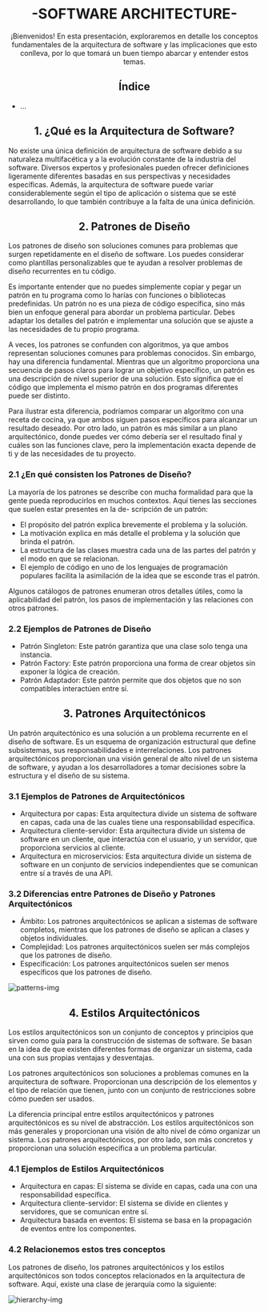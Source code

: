 <div align="center">
    <h1>-SOFTWARE ARCHITECTURE-</h1>
    <p>¡Bienvenidos! En esta presentación, exploraremos en detalle los conceptos fundamentales de la arquitectura de software y las implicaciones que esto conlleva, por lo que tomará un buen tiempo abarcar y entender estos temas.</p>
</div>

<div>
    <h2 align="center">Índice</h2>
    <ul>
        <li>...</li>
    </ul>  
</div>

<div>
    <h2 align="center">1. ¿Qué es la Arquitectura de Software?</h2>
    <p>No existe una única definición de arquitectura de software debido a su naturaleza multifacética y a la evolución constante de la industria del software. Diversos expertos y profesionales pueden ofrecer definiciones ligeramente diferentes basadas en sus perspectivas y necesidades específicas. Además, la arquitectura de software puede variar considerablemente según el tipo de aplicación o sistema que se esté desarrollando, lo que también contribuye a la falta de una única definición.</p>
</div>

<div>
    <h2 align="center">2. Patrones de Diseño</h2>
    <p>Los patrones de diseño son soluciones comunes para problemas que surgen repetidamente en el diseño de software. Los puedes considerar como plantillas personalizables que te ayudan a resolver problemas de diseño recurrentes en tu código.

Es importante entender que no puedes simplemente copiar y pegar un patrón en tu programa como lo harías con funciones o bibliotecas predefinidas. Un patrón no es una pieza de código específica, sino más bien un enfoque general para abordar un problema particular. Debes adaptar los detalles del patrón e implementar una solución que se ajuste a las necesidades de tu propio programa.

A veces, los patrones se confunden con algoritmos, ya que ambos representan soluciones comunes para problemas conocidos. Sin embargo, hay una diferencia fundamental. Mientras que un algoritmo proporciona una secuencia de pasos claros para lograr un objetivo específico, un patrón es una descripción de nivel superior de una solución. Esto significa que el código que implementa el mismo patrón en dos programas diferentes puede ser distinto.

Para ilustrar esta diferencia, podríamos comparar un algoritmo con una receta de cocina, ya que ambos siguen pasos específicos para alcanzar un resultado deseado. Por otro lado, un patrón es más similar a un plano arquitectónico, donde puedes ver cómo debería ser el resultado final y cuáles son las funciones clave, pero la implementación exacta depende de ti y de las necesidades de tu proyecto.</p>

<h3>2.1 ¿En qué consisten los Patrones de Diseño?</h3>
<p>La mayoría de los patrones se describe con mucha formalidad para que la gente pueda reproducirlos en muchos contextos. Aquí tienes las secciones que suelen estar presentes en la de- scripción de un patrón:

- El propósito del patrón explica brevemente el problema y la solución.
- La motivación explica en más detalle el problema y la solución que brinda el patrón.
- La estructura de las clases muestra cada una de las partes del patrón y el modo en que se relacionan.
- El ejemplo de código en uno de los lenguajes de programación populares facilita la asimilación de la idea que se esconde tras el patrón.

Algunos catálogos de patrones enumeran otros detalles útiles, como la aplicabilidad del patrón, los pasos de implementación y las relaciones con otros patrones.</p>

<h3>2.2 Ejemplos de Patrones de Diseño</h3>
<p>

- Patrón Singleton: Este patrón garantiza que una clase solo tenga una instancia.
- Patrón Factory: Este patrón proporciona una forma de crear objetos sin exponer la lógica de creación.
- Patrón Adaptador: Este patrón permite que dos objetos que no son compatibles interactúen entre sí.</p>
</div>

<div>
    <h2 align="center">3. Patrones Arquitectónicos</h2>
    <p>Un patrón arquitectónico es una solución a un problema recurrente en el diseño de software. Es un esquema de organización estructural que define subsistemas, sus responsabilidades e interrelaciones. Los patrones arquitectónicos proporcionan una visión general de alto nivel de un sistema de software, y ayudan a los desarrolladores a tomar decisiones sobre la estructura y el diseño de su sistema.</p>

<h3>3.1 Ejemplos de Patrones de Arquitectónicos</h3>
<p>

- Arquitectura por capas: Esta arquitectura divide un sistema de software en capas, cada una de las cuales tiene una responsabilidad específica.
- Arquitectura cliente-servidor: Esta arquitectura divide un sistema de software en un cliente, que interactúa con el usuario, y un servidor, que proporciona servicios al cliente.
- Arquitectura en microservicios: Esta arquitectura divide un sistema de software en un conjunto de servicios independientes que se comunican entre sí a través de una API.</p>

<h3>3.2 Diferencias entre Patrones de Diseño y Patrones Arquitectónicos</h3>
<p>

- Ámbito: Los patrones arquitectónicos se aplican a sistemas de software completos, mientras que los patrones de diseño se aplican a clases y objetos individuales.
- Complejidad: Los patrones arquitectónicos suelen ser más complejos que los patrones de diseño.
- Especificación: Los patrones arquitectónicos suelen ser menos específicos que los patrones de diseño.</p>

<img src="https://user-images.githubusercontent.com/31961588/273664281-a1926874-7e0c-4f35-bb59-eaa8c749eb65.png" alt="patterns-img">

</div>

<div>
    <h2 align="center">4. Estilos Arquitectónicos</h2>
    <p>Los estilos arquitectónicos son un conjunto de conceptos y principios que sirven como guía para la construcción de sistemas de software. Se basan en la idea de que existen diferentes formas de organizar un sistema, cada una con sus propias ventajas y desventajas.

Los patrones arquitectónicos son soluciones a problemas comunes en la arquitectura de software. Proporcionan una descripción de los elementos y el tipo de relación que tienen, junto con un conjunto de restricciones sobre cómo pueden ser usados.

La diferencia principal entre estilos arquitectónicos y patrones arquitectónicos es su nivel de abstracción. Los estilos arquitectónicos son más generales y proporcionan una visión de alto nivel de cómo organizar un sistema. Los patrones arquitectónicos, por otro lado, son más concretos y proporcionan una solución específica a un problema particular.</p>

<h3>4.1 Ejemplos de Estilos Arquitectónicos</h3>
<p>

- Arquitectura en capas: El sistema se divide en capas, cada una con una responsabilidad específica.
- Arquitectura cliente-servidor: El sistema se divide en clientes y servidores, que se comunican entre sí.
- Arquitectura basada en eventos: El sistema se basa en la propagación de eventos entre los componentes.</p>

<h3>4.2 Relacionemos estos tres conceptos</h3>
<p>Los patrones de diseño, los patrones arquitectónicos y los estilos arquitectónicos son todos conceptos relacionados en la arquitectura de software. Aquí, existe una clase de jerarquía como la siguiente:</p>

<img src="https://user-images.githubusercontent.com/31961588/273671383-ded4fc19-ef72-4c8f-bf8b-edff99344e78.png" alt="hierarchy-img">
</div>